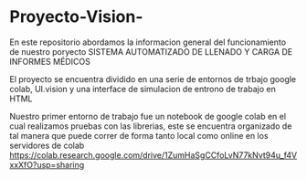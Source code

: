 # Proyecto-Vision-
En este repositorio abordamos la informacion general del funcionamiento de nuestro poryecto SISTEMA AUTOMATIZADO DE LLENADO Y CARGA DE INFORMES MÉDICOS

El proyecto se encuentra dividido en una serie de entornos de trbajo google colab, UI.vision y una interface 
de simulacion de entrono de trabajo en HTML

Nuestro primer entorno de trabajo fue un notebook de google colab en el cual realizamos pruebas con las librerias,
este se encuentra organizado de tal manera que puede correr de forma tanto local como online en los servidores de colab
https://colab.research.google.com/drive/1ZumHaSgCCfoLvN77kNvt94u_f4VxxXfO?usp=sharing



